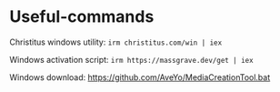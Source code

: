 # Useful-commands

Christitus windows utility: ```irm christitus.com/win | iex```

Windows activation script: ```irm https://massgrave.dev/get | iex```



Windows download: https://github.com/AveYo/MediaCreationTool.bat

